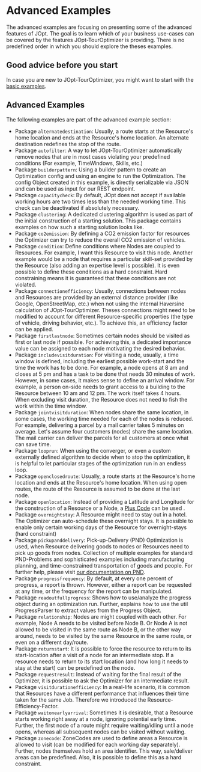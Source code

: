 # Advanced Examples

The advanced examples are focusing on presenting some of the advanced features of JOpt. The goal is to learn which of your business use-cases can be covered by the features JOpt-TourOptimizer is providing. There is no predefined order in which you should explore the theses examples.

## Good advice before you start
In case you are new to JOpt-TourOptimizer, you might want to start with the <a href="https://github.com/DNA-Evolutions/Java-TourOptimizer-Examples/tree/master/src/main/java/com/dna/jopt/touroptimizer/java/examples/basic" target="_blank">basic examples</a>.


## Advanced Examples
The following examples are part of the advanced example section:

- Package `alternatedestination`: Usually, a route starts at the Resource's home location and ends at the Resource's home location. An alternate destination redefines the stop of the route.
- Package `autofilter`: A way to let JOpt-TourOptimizer automatically remove nodes that are in most cases violating your predefined conditions (For example, TimeWindows, Skills, etc.)
- Package `builderpattern`: Using a builder pattern to create an Optimization config and using an engine to run the Optimization. The config Object created in this example, is directly serializable via JSON and can be used as input for our REST endpoint. 
- Package `capacitycheck`: By default, JOpt does not accept if available working hours are two times less than the needed working time. This check can be deactivated if absolutely necessary.
- Package `clustering`: A dedicated clustering algorithm is used as part of the initial construction of a starting solution. This package contains examples on how such a starting solution looks like.
- Package `co2emission`: By defining a CO2 emission factor for resources the Optimizer can try to reduce the overall CO2 emission of vehicles.
- Package `condition`: Define conditions where Nodes are coupled to Resources. For example, I want this Resource to visit this node. Another example would be a node that requires a particular skill-set provided by the Resource (also adding an expertise level is possible). It is even possible to define these conditions as a hard constraint. Hard constraining means it is guaranteed that these conditions are not violated. 
- Package `connectionefficiency`: Usually, connections between nodes and Resources are provided by an external distance provider (like Google, OpenStreetMap, etc.) when not using the internal Haversine calculation of JOpt-TourOptimizer. Theses connections might need to be modified to account for different Resource-specific properties (the type of vehicle, driving behavior, etc.). To achieve this, an efficiency factor can be applied.
- Package `firstlastnode`: Sometimes certain nodes should be visited as first or last node if possible. For achieving this, a dedicated importance value can be assigned to each node motivating the desired behavior.
- Package `includevisitduration`: For visiting a node, usually, a time window is defined, including the earliest possible work-start and the time the work has to be done. For example, a node opens at 8 am and closes at 5 pm and has a task to be done that needs 30 minutes of work. However, in some cases, it makes sense to define an arrival window. For example, a person on-side needs to grant access to a building to the Resource between 10 am and 12 pm. The work itself takes 4 hours. When excluding visit duration, the Resource does not need to fish the work within the time window.  
- Package `jointvisitduration`: When nodes share the same location, in some cases, the working time needed for each of the nodes is reduced. For example, delivering a parcel by a mail carrier takes 5 minutes on average. Let's assume four customers (nodes) share the same location. The mail carrier can deliver the parcels for all customers at once what can save time.
- Package `looprun`: When using the converger, or even a custom externally defined algorithm to decide when to stop the optimization, it is helpful to let particular stages of the optimization run in an endless loop.
- Package `openclosedroute`: Usually, a route starts at the Resource's home location and ends at the Resource's home location. When using open routes, the route of the Resource is assumed to be done at the last node.
- Package `openlocation`: Instead of providing a Latitude and Longitude for the construction of a Resource or a Node, a <a href="https://maps.google.com/pluscodes/" target="_blank">Plus Code</a> can be used .
- Package `overnightstay`: A Resource might need to stay out in a hotel. The Optimizer can auto-schedule these overnight stays. It is possible to enable only certain working days of the Resource for overnight-stays (hard constraint)
- Package `pickupanddelivery`: Pick-up-Delivery (PND) Optimization is used, when Resource delivering goods to nodes or Resources need to pick up goods from nodes. Collection of multiple examples for standard PND-Problems and sophisticated examples including  manufacturing planning, and time-constrained transportation of goods and people. For further help, please visit <a href="https://docs.dna-evolutions.com/overview_docs/pickup_and_delivery/Pickup_and_delivery.html" target="_blank">our documentation on PND</a>.
- Package `progressfrequency`: By default, at every one percent of progress, a report is thrown. However, either a report can be requested at any time, or the frequency for the report can be manipulated.
- Package `readoutfullprogress`: Shows how to use/analyze the progress object during an optimization run. Further, explains how to use the util ProgressParser to extract values from the Progress Object.
- Package `relationship`: Nodes are might coupled with each other. For example, Node A needs to be visited before Node B. Or Node A is not allowed to be visited in the same route as Node B, or the other way around, needs to be visited by the same Resource in the same route, or even on a different day/route.
- Package `returnstart`: It is possible to force the resource to return to its start-location after a visit of a node for an intermediate stop. If a resource needs to return to its start location (and how long it needs to stay at the start) can be predefined on the node.
- Package `requestresult`: Instead of waiting for the final result of the Optimizer, it is possible to ask the Optimizer for an intermediate result.
- Package `visitdurationefficiency`: In a real-life scenario, it is common that Resources have a different performance that influences their time taken for the same Job. Therefore we introduced the Resource-Efficiency-Factor.
- Package `waitonearlyarrival`: Sometimes it is desirable, that a Resource starts working right away at a node, ignoring potential early time. Further, the first node of a route might require waiting/idling until a node opens, whereas all subsequent nodes can be visited without waiting.
- Package `zonecode`: ZoneCodes are used to define areas a Resource is allowed to visit (can be modified for each working day separately). Further, nodes themselves hold an area identifier. This way, sale/deliver areas can be predefined. Also, it is possible to define this as a hard constraint.

